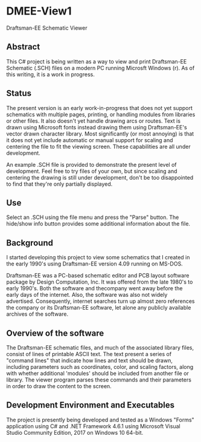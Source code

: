 # DMEE-View1
Draftsman-EE Schematic Viewer

## Abstract
This C# project is being written as a way to view and print Draftsman-EE Schematic (.SCH) files on
a modern PC running Microsft Windows (r). As of this writing, it is a work in progress.

## Status
The present version is an early work-in-progress that does not yet support schematics with multiple pages, printing, or handling modules from libraries or other files. It also doesn't yet handle drawing arcs or routes. Text is drawn using Microsoft fonts instead drawing them using Draftsman-EE's vector drawn character library. Most significantly (or most annoying) is that it does not yet include automatic or manual support for scaling and centering the file to fit the viewing screen. These capabilities are all under development.

An example .SCH file is provided to demonstrate the present level of development. Feel free to try files of your own, but since scaling and centering the drawing is still under development, don't be too disappointed to find that they're only partially displayed.

## Use
Select an .SCH using the file menu and press the "Parse" button. The hide/show info button provides some additional information about the file.

##  Background
I started developing this project to view some schematics that I created in the early 1990's using
Draftsman-EE version 4.09 running on MS-DOS. 

Draftsman-EE was a PC-based schematic editor and PCB layout software package by
Design Computation, Inc. It was offered from the late 1980's to early 1990's.
Both the software and thecompany went away before the early days of the internet.
Also, the software was also not widely advertised. Consequently, internet searches turn up
almost zero references the company or its Draftsman-EE software, let alone any publicly available
archives of the software.

##  Overview of the software
The Draftsman-EE schematic files, and much of the associated library files, consist of
lines of printable ASCII text. The text present a series of "command lines" that indicate how lines and text should be drawn, including
parameters such as coordinates, color, and scaling factors, along with whether additional 'modules' should be included from another file
or library. The viewer program parses these commands and their parameters in order to draw the content to the screen. 

## Development Environment and Executables
The project is presently being developed and tested as a Windows "Forms" application using C#
and .NET Framework 4.6.1 using Microsoft Visual Studio Community Edition, 2017 on Windows 10 64-bit.

